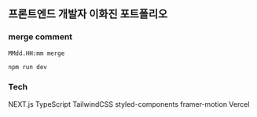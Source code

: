 ## 프론트엔드 개발자 이화진 포트폴리오

### merge comment 
```
MMdd.HH:mm merge
```

```bash
npm run dev
```

### Tech 
NEXT.js
TypeScript
TailwindCSS
styled-components
framer-motion
Vercel
